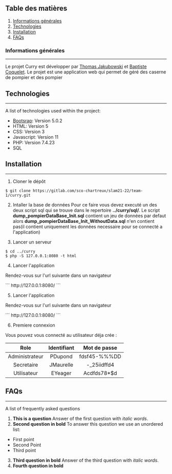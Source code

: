 ## Table des matières
1. [Informations générales](#informations-générales)
2. [Technologies](#technologies)
3. [Installation](#installation)
5. [FAQs](#faqs)
### Informations générales
***
Le projet Curry est développer par [Thomas Jakubowski](https://gitlab.com/T.Jakubowski) et [Baptiste Coquelet](https://gitlab.com/B.CoQueLeT).
Le projet est une application web qui permet de géré des caserne de pompier et des pompier 
## Technologies
***
A list of technologies used within the project:
* [Bootsrap](https://getbootstrap.com/docs/5.0/getting-started/introduction/): Version 5.0.2
* HTML: Version 5
* CSS: Version 3
* Javascript: Version 11
* PHP: Version 7.4.23
* SQL

## Installation
***

1. Cloner le dépôt
```
$ git clone https://gitlab.com/sco-chartreux/slam21-22/team-1/curry.git
```
2. Intaller la base de données
Pour ce faire vous devez executé un des deux script sql qui se trouve dans le repertoire **../curry/sql/**.
Le script **dump_pompierDataBase_Init.sql** contient un jeu de données par defaut alors **dump_pompierDataBase_Init_WithoutData.sql** n'en contient pas(il contient uniquement les données necessaire pour se connecté a l'application)

3. Lancer un serveur
```
$ cd ../curry
$ php -S 127.0.0.1:8080 -t html
```

4. Lancer l'application
<p>Rendez-vous sur l'url suivante dans un navigateur</p>
```
http://127.0.0.1:8080/
```

5. Lancer l'application
<p>Rendez-vous sur l'url suivante dans un navigateur</p>
```
http://127.0.0.1:8080/
```

6. Premiere connexion

<p>Vous pouvez vous connecté au utilisateur déja crée :</p>

|      Role      | Identifiant | Mot de passe |
|:--------------:|:-----------:|:------------:|
| Administrateur |   PDupond   | fdsf45-%%%DD |
|   Secretaire   |  JMaurelle  |  -_25iidffd4 |
|   Utilisateur  |   EYeager   |  Acdfds78*$d |


## FAQs
***
A list of frequently asked questions
1. **This is a question**
Answer of the first question with _italic words_. 
2. __Second question in bold__ 
To answer this question we use an unordered list:
* First point
* Second Point
* Third point
3. **Third question in bold**
Answer of the third question with *italic words*.
4. **Fourth question in bold**



